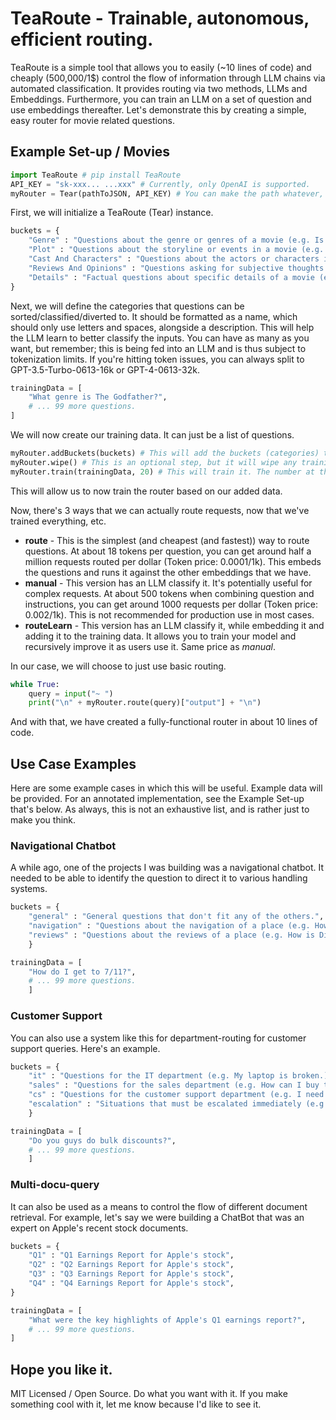 # TeaRoute - Trainable, autonomous, efficient routing.
TeaRoute is a simple tool that allows you to easily (~10 lines of code) and cheaply (500,000/1$) control the flow of information through LLM chains via automated classification. It provides routing via two methods, LLMs and Embeddings. Furthermore, you can train an LLM on a set of question and use embeddings thereafter. Let's demonstrate this by creating a simple, easy router for movie related questions.

## Example Set-up / Movies
```python
import TeaRoute # pip install TeaRoute
API_KEY = "sk-xxx... ...xxx" # Currently, only OpenAI is supported.
myRouter = Tear(pathToJSON, API_KEY) # You can make the path whatever, it will automatically be made for you.
```
First, we will initialize a TeaRoute (Tear) instance.
```python
buckets = {
    "Genre" : "Questions about the genre or genres of a movie (e.g. Is it a comedy? Is it a romantic comedy?",
    "Plot" : "Questions about the storyline or events in a movie (e.g. What happens in the movie? Who is the main character?)",
    "Cast And Characters" : "Questions about the actors or characters in a movie (e.g. Who stars in it? Who plays the main character?)",
    "Reviews And Opinions" : "Questions asking for subjective thoughts or critiques of a movie (e.g. Is it any good? What do critics say about it?)",
    "Details" : "Factual questions about specific details of a movie (e.g. When was it released? Who directed it? Where was it filmed?)"
}
```
Next, we will define the categories that questions can be sorted/classified/diverted to. It should be formatted as a name, which should only use letters and spaces, alongside a description. This will help the LLM learn to better classify the inputs. You can have as many as you want, but remember; this is being fed into an LLM and is thus subject to tokenization limits. If you're hitting token issues, you can always split to GPT-3.5-Turbo-0613-16k or GPT-4-0613-32k. 
```python
trainingData = [
    "What genre is The Godfather?",
    # ... 99 more questions.
]
```
We will now create our training data. It can just be a list of questions.
```python
myRouter.addBuckets(buckets) # This will add the buckets (categories) to the router as available options.
myRouter.wipe() # This is an optional step, but it will wipe any training data already written inside of the file.
myRouter.train(trainingData, 20) # This will train it. The number at the end is the batch size, which is the amount of concurrent requests at a time.
```
This will allow us to now train the router based on our added data.

Now, there's 3 ways that we can actually route requests, now that we've trained everything, etc.
- **route** - This is the simplest (and cheapest (and fastest)) way to route questions. At about 18 tokens per question, you can get around half a million requests routed per dollar (Token price: 0.0001/1k). This embeds the questions and runs it against the other embeddings that we have.
- **manual** - This version has an LLM classify it. It's potentially useful for complex requests. At about 500 tokens when combining question and instructions, you can get around 1000 requests per dollar (Token price: 0.002/1k). This is not recommended for production use in most cases.
- **routeLearn** - This version has an LLM classify it, while embedding it and adding it to the training data. It allows you to train your model and recursively improve it as users use it. Same price as *manual*.

In our case, we will choose to just use basic routing.
```python
while True:
    query = input("~ ")
    print("\n" + myRouter.route(query)["output"] + "\n")
```
And with that, we have created a fully-functional router in about 10 lines of code.

## Use Case Examples
Here are some example cases in which this will be useful. Example data will be provided. For an annotated implementation, see the Example Set-up that's below. As always, this is not an exhaustive list, and is rather just to make you think.
### Navigational Chatbot

A while ago, one of the projects I was building was a navigational chatbot. It needed to be able to identify the question to direct it to various handling systems. 
```python
buckets = {
    "general" : "General questions that don't fit any of the others.",
    "navigation" : "Questions about the navigation of a place (e.g. How do I get to 7/11? How do I get from FamilyMart to Mia C'bon?)",
    "reviews" : "Questions about the reviews of a place (e.g. How is Din Tai Fung? Is Sushiro any good?)",
    }

trainingData = [
    "How do I get to 7/11?",
    # ... 99 more questions.
    ] 
```

### Customer Support

You can also use a system like this for department-routing for customer support queries. Here's an example.
```python
buckets = {
    "it" : "Questions for the IT department (e.g. My laptop is broken.)",
    "sales" : "Questions for the sales department (e.g. How can I buy this? What do your enterprise deals look like?)",
    "cs" : "Questions for the customer support department (e.g. I need a refund, now.)",
    "escalation" : "Situations that must be escalated immediately (e.g. I'm in an emergency.)",
    }

trainingData = [
    "Do you guys do bulk discounts?",
    # ... 99 more questions.
    ] 
```

### Multi-docu-query

It can also be used as a means to control the flow of different document retrieval. For example, let's say we were building a ChatBot that was an expert on Apple's recent stock documents.
```python
buckets = {
    "Q1" : "Q1 Earnings Report for Apple's stock",
    "Q2" : "Q2 Earnings Report for Apple's stock",
    "Q3" : "Q3 Earnings Report for Apple's stock",
    "Q4" : "Q4 Earnings Report for Apple's stock",
}

trainingData = [
    "What were the key highlights of Apple's Q1 earnings report?",
    # ... 99 more questions.
]
```
## Hope you like it.
MIT Licensed / Open Source. Do what you want with it. If you make something cool with it, let me know because I'd like to see it.

